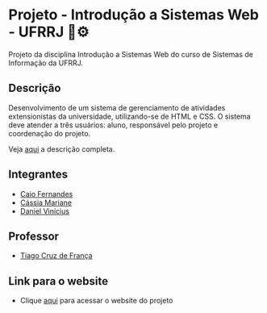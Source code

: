 # Projeto - Introdução a Sistemas Web - UFRRJ 🌳⚙️

Projeto da disciplina Introdução a Sistemas Web do curso de Sistemas de Informação da UFRRJ.

## Descrição

Desenvolvimento de um sistema de gerenciamento de atividades extensionistas da universidade, utilizando-se de HTML e CSS. O sistema deve atender a três usuários: aluno, responsável pelo projeto e coordenação do projeto.

Veja [aqui](https://docs.google.com/document/d/1z4RnxCUR_k_qC91TuY2AIhOSi_KR70YD7cM0S4OiD_c/edit) a descrição completa.

## Integrantes

- [Caio Fernandes](https://github.com/CaioFernandesRural)
- [Cássia Mariane](https://github.com/cassiamariane)
- [Daniel Vinícius](https://github.com/danvinicius)

## Professor

- [Tiago Cruz de França](https://github.com/tcruzfranca)

## Link para o website
- Clique [aqui](https://statuesque-pie-b1a49e.netlify.app/) para acessar o website do projeto

